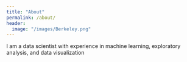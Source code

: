 ```yaml
---
title: "About"
permalink: /about/
header:
  image: "/images/Berkeley.png"
---
```


I am a data scientist with experience in machine learning, exploratory analysis, and data visualization
